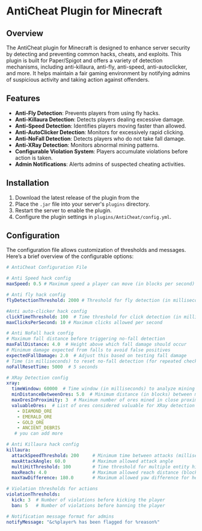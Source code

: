 # AntiCheat Plugin for Minecraft

## Overview
The AntiCheat plugin for Minecraft is designed to enhance server security by detecting and preventing common hacks, cheats, and exploits. This plugin is built for Paper/Spigot and offers a variety of detection mechanisms, including anti-killaura, anti-fly, anti-speed, anti-autoclicker, and more. It helps maintain a fair gaming environment by notifying admins of suspicious activity and taking action against offenders.

## Features
- **Anti-Fly Detection**: Prevents players from using fly hacks.
- **Anti-Killaura Detection**: Detects players dealing excessive damage.
- **Anti-Speed Detection**: Identifies players moving faster than allowed.
- **Anti-AutoClicker Detection**: Monitors for excessively rapid clicking.
- **Anti-NoFall Detection**: Detects players who do not take fall damage.
- **Anti-XRay Detection**: Monitors abnormal mining patterns.
- **Configurable Violation System**: Players accumulate violations before action is taken.
- **Admin Notifications**: Alerts admins of suspected cheating activities.
  
## Installation
1. Download the latest release of the plugin from the 
2. Place the `.jar` file into your server's `plugins` directory.
3. Restart the server to enable the plugin.
4. Configure the plugin settings in `plugins/AntiCheat/config.yml`.

## Configuration
The configuration file allows customization of thresholds and messages. Here’s a brief overview of the configurable options:

```yaml
# AntiCheat Configuration File

# Anti Speed hack config
maxSpeed: 0.5 # Maximum speed a player can move (in blocks per second)

# Anti fly hack config
flyDetectionThreshold: 2000 # Threshold for fly detection (in milliseconds)

#Anti auto-clicker hack config
clickTimeThreshold: 100  # Time threshold for click detection (in milliseconds)
maxClicksPerSecond: 10 # Maximum clicks allowed per second

# Anti NoFall hack config
# Maximum fall distance before triggering no-fall detection
maxFallDistance: 4.0  # Height above which fall damage should occur
# Minimum damage expected from falls to avoid false positives
expectedFallDamage: 2.0  # Adjust this based on testing fall damage
# Time (in milliseconds) to reset no-fall detection (for repeated checks)
noFallResetTime: 5000  # 5 seconds

# XRay Detection config
xray:
  timeWindow: 60000  # Time window (in milliseconds) to analyze mining patterns (default: 60 seconds)
  minDistanceBetweenOres: 5.0  # Minimum distance (in blocks) between mined valuable ores to trigger suspicion
  maxOresInProximity: 3  # Maximum number of ores mined in close proximity before flagging as suspicious
  valuableOres:  # List of ores considered valuable for XRay detection
    - DIAMOND_ORE
    - EMERALD_ORE
    - GOLD_ORE
    - ANCIENT_DEBRIS
   # you can add more

# Anti Killaura hack config
killaura:
  attackSpeedThreshold: 200     # Minimum time between attacks (milliseconds)
  maxAttackAngle: 60.0          # Maximum allowed attack angle
  multiHitThreshold: 100        # Time threshold for multiple entity hits (milliseconds)
  maxReach: 4.0                 # Maximum allowed reach distance (blocks)
  maxYawDifference: 180.0       # Maximum allowed yaw difference for head movement

# Violation thresholds for actions
violationThresholds:
  kick: 3  # Number of violations before kicking the player
  ban: 5   # Number of violations before banning the player

# Notification message format for admins
notifyMessage: "&c%player% has been flagged for %reason%"
